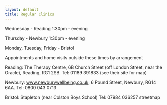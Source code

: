 ```yaml
---
layout: default
title: Regular Clinics
---
```



Wednesday - Reading 1:30pm - evening

Thursday - Newbury  1:30pm - evening

Monday, Tuesday, Friday - Bristol

Appointments and home visits outside these times by arrangement

 

Reading: The Therapy Centre, 6B Church Street (off London Street, near the Oracle), Reading, RG1 2SB.   Tel: 01189 391833  (see their site for map)

Newbury: www.newburywellbeing.co.uk, 6 Pound Street, Newbury, RG14 6AA.   Tel: 0800 043 0713

Bristol: Stapleton (near Colston Boys School)   Tel: 07984 036257   streetmap

